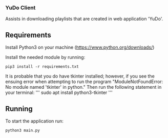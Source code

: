 ### YuDo Client
Assists in downloading playlists that are created in web application 'YuDo'.
## Requirements
Install Python3 on your machine (https://www.python.org/downloads/)

Install the needed module by running:
```
pip3 install -r requirements.txt
```

It is probable that you do have tkinter installed; however, if you see the ensuing error when attempting to run the program "ModuleNotFoundError: No module named 'tkinter' in python." Then run the following statement in your terminal:
''' 
sudo apt install python3-tkinter
'''
## Running
To start the application run:
```
python3 main.py
```
